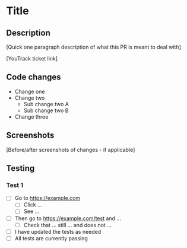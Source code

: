 # Title

## Description

[Quick one paragraph description of what this PR is meant to deal with]

[YouTrack ticket link]

## Code changes

- Change one
- Change two
  - Sub change two A
  - Sub change two B
- Change three

## Screenshots

[Before/after screenshots of changes - if applicable]

## Testing

### Test 1

- [ ] Go to https://example.com
  - [ ] Click ...
  - [ ] See ...
- [ ] Then go to https://example.com/test and ...
  - [ ] Check that ... still ... and does not ...

- [ ] I have updated the tests as needed
- [ ] All tests are currently passing

